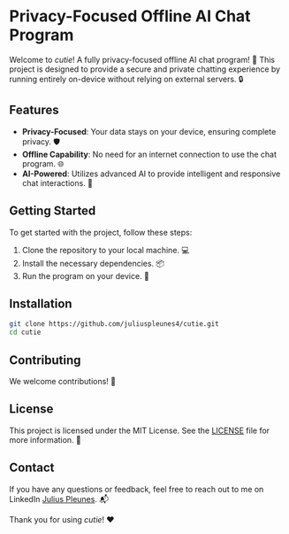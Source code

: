 # Privacy-Focused Offline AI Chat Program

Welcome to *cutie*! A fully privacy-focused offline AI chat program! 🎉 This project is designed to provide a secure and private chatting experience by running entirely on-device without relying on external servers. 🔒

## Features

- **Privacy-Focused**: Your data stays on your device, ensuring complete privacy. 🛡️
- **Offline Capability**: No need for an internet connection to use the chat program. 🌐
- **AI-Powered**: Utilizes advanced AI to provide intelligent and responsive chat interactions. 🤖

## Getting Started

To get started with the project, follow these steps:

1. Clone the repository to your local machine. 💻
2. Install the necessary dependencies. 📦
3. Run the program on your device. 🚀

## Installation

```bash
git clone https://github.com/juliuspleunes4/cutie.git
cd cutie
```

## Contributing

We welcome contributions! 🙌

## License

This project is licensed under the MIT License. See the [LICENSE](LICENSE) file for more information. 📄

## Contact

If you have any questions or feedback, feel free to reach out to me on LinkedIn [Julius Pleunes](https://linkedin.com/in/juliuspleunes). 📬

Thank you for using *cutie*! ❤️